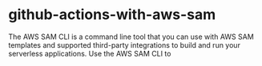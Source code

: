 # github-actions-with-aws-sam
The AWS SAM CLI is a command line tool that you can use with AWS SAM templates and supported third-party integrations to build and run your serverless applications. Use the AWS SAM CLI to
